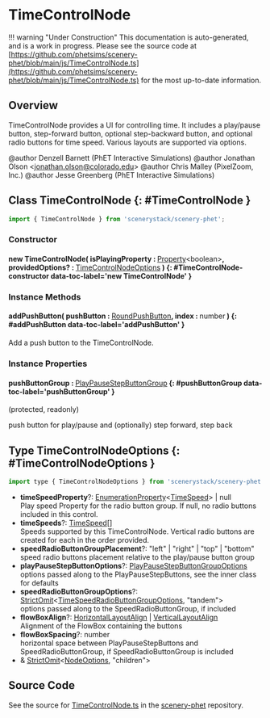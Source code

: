 # TimeControlNode

!!! warning "Under Construction"
    This documentation is auto-generated, and is a work in progress. Please see the source code at
    [https://github.com/phetsims/scenery-phet/blob/main/js/TimeControlNode.ts](https://github.com/phetsims/scenery-phet/blob/main/js/TimeControlNode.ts) for the most up-to-date information.

## Overview

TimeControlNode provides a UI for controlling time.  It includes a play/pause button, step-forward button,
optional step-backward button, and optional radio buttons for time speed. Various layouts are supported via options.

@author Denzell Barnett (PhET Interactive Simulations)
@author Jonathan Olson &lt;jonathan.olson@colorado.edu&gt;
@author Chris Malley (PixelZoom, Inc.)
@author Jesse Greenberg (PhET Interactive Simulations)

## Class TimeControlNode {: #TimeControlNode }


```js
import { TimeControlNode } from 'scenerystack/scenery-phet';
```
### Constructor

#### new TimeControlNode( isPlayingProperty : <span style="font-weight: 400;">[Property](../axon/Property.md)&lt;<span style="color: hsla(calc(var(--md-hue) + 180deg),80%,40%,1);">boolean</span>&gt;</span>, providedOptions? : <span style="font-weight: 400;">[TimeControlNodeOptions](../scenery-phet/TimeControlNode.md#TimeControlNodeOptions)</span> ) {: #TimeControlNode-constructor data-toc-label='new TimeControlNode' }

### Instance Methods

#### addPushButton( pushButton : <span style="font-weight: 400;">[RoundPushButton](../sun/RoundPushButton.md)</span>, index : <span style="font-weight: 400;"><span style="color: hsla(calc(var(--md-hue) + 180deg),80%,40%,1);">number</span></span> ) {: #addPushButton data-toc-label='addPushButton' }

Add a push button to the TimeControlNode.

### Instance Properties

#### pushButtonGroup : <span style="font-weight: 400;">[PlayPauseStepButtonGroup](../scenery-phet/PlayPauseStepButtonGroup.md)</span> {: #pushButtonGroup data-toc-label='pushButtonGroup' }

(protected, readonly)

push button for play/pause and (optionally) step forward, step back



## Type TimeControlNodeOptions {: #TimeControlNodeOptions }


```js
import type { TimeControlNodeOptions } from 'scenerystack/scenery-phet';
```


- **timeSpeedProperty**?: [EnumerationProperty](../axon/EnumerationProperty.md)&lt;[TimeSpeed](../scenery-phet/TimeSpeed.md)&gt; | <span style="color: hsla(calc(var(--md-hue) + 180deg),80%,40%,1);">null</span>
<br>  Play speed Property for the radio button group. If null, no radio buttons included in this control.
- **timeSpeeds**?: [TimeSpeed](../scenery-phet/TimeSpeed.md)[]
<br>  Speeds supported by this TimeControlNode. Vertical radio buttons are created for each in the order provided.
- **speedRadioButtonGroupPlacement**?: "left" | "right" | "top" | "bottom"
<br>  speed radio buttons placement relative to the play/pause button group
- **playPauseStepButtonOptions**?: [PlayPauseStepButtonGroupOptions](../scenery-phet/PlayPauseStepButtonGroup.md#PlayPauseStepButtonGroupOptions)
<br>  options passed along to the PlayPauseStepButtons, see the inner class for defaults
- **speedRadioButtonGroupOptions**?: [StrictOmit](../phet-core/StrictOmit.md)&lt;[TimeSpeedRadioButtonGroupOptions](../scenery-phet/TimeSpeedRadioButtonGroup.md#TimeSpeedRadioButtonGroupOptions), "tandem"&gt;
<br>  options passed along to the SpeedRadioButtonGroup, if included
- **flowBoxAlign**?: [HorizontalLayoutAlign](../scenery/LayoutAlign.md#HorizontalLayoutAlign) | [VerticalLayoutAlign](../scenery/LayoutAlign.md#VerticalLayoutAlign)
<br>  Alignment of the FlowBox containing the buttons
- **flowBoxSpacing**?: <span style="color: hsla(calc(var(--md-hue) + 180deg),80%,40%,1);">number</span>
<br>  horizontal space between PlayPauseStepButtons and SpeedRadioButtonGroup, if SpeedRadioButtonGroup is included
- &amp; [StrictOmit](../phet-core/StrictOmit.md)&lt;[NodeOptions](../scenery/Node.md#NodeOptions), "children"&gt;




## Source Code

See the source for [TimeControlNode.ts](https://github.com/phetsims/scenery-phet/blob/main/js/TimeControlNode.ts) in the [scenery-phet](https://github.com/phetsims/scenery-phet) repository.
